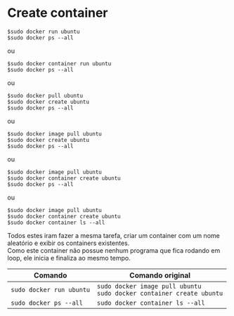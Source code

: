 # Create container
```shell
$sudo docker run ubuntu
$sudo docker ps --all
```

ou

```shell
$sudo docker container run ubuntu
$sudo docker ps --all
```

ou

```shell
$sudo docker pull ubuntu
$sudo docker create ubuntu
$sudo docker ps --all
```

ou

```shell
$sudo docker image pull ubuntu
$sudo docker create ubuntu
$sudo docker ps --all
```

ou

```shell
$sudo docker image pull ubuntu
$sudo docker container create ubuntu
$sudo docker ps --all
```

ou

```shell
$sudo docker image pull ubuntu
$sudo docker container create ubuntu
$sudo docker container ls --all
```

Todos estes iram fazer a mesma tarefa, criar um container com um nome aleatório e exibir os containers existentes.  
Como este container não possue nenhum programa que fica rodando em loop, ele inicia e finaliza ao mesmo tempo.  

| Comando                  | Comando original                                                           |
| ------------------------ | -------------------------------------------------------------------------- |
| `sudo docker run ubuntu` | `sudo docker image pull ubuntu` <br> `sudo docker container create ubuntu` |
| `sudo docker ps --all`      | `sudo docker container ls --all`                                              |
  